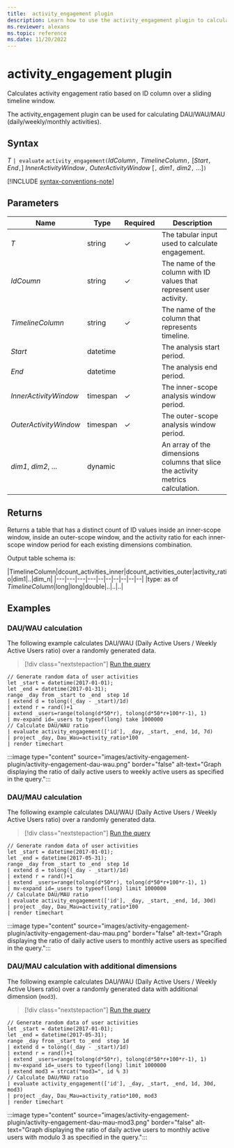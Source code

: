```yaml
---
title:  activity_engagement plugin
description: Learn how to use the activity_engagement plugin to calculate activity engagement ratios.
ms.reviewer: alexans
ms.topic: reference
ms.date: 11/20/2022
---
```

# activity_engagement plugin

Calculates activity engagement ratio based on ID column over a sliding timeline window.

The activity_engagement plugin can be used for calculating DAU/WAU/MAU (daily/weekly/monthly activities).

## Syntax

*T* `| evaluate` `activity_engagement(`*IdColumn*`,` *TimelineColumn*`,` [*Start*`,` *End*`,`] *InnerActivityWindow*`,` *OuterActivityWindow* [`,` *dim1*`,` *dim2*`,` ...]`)`

[!INCLUDE [syntax-conventions-note](../../includes/syntax-conventions-note.md)]

## Parameters

| Name | Type | Required | Description |
|--|--|--|--|
| *T* | string | &check; | The tabular input used to calculate engagement. |
| *IdCoumn* | string | &check; | The name of the column with ID values that represent user activity. |
| *TimelineColumn* | string | &check; | The name of the column that represents timeline. |
| *Start* | datetime |  | The analysis start period. |
| *End* | datetime |  | The analysis end period. |
| *InnerActivityWindow* | timespan | &check; | The inner-scope analysis window period. |
| *OuterActivityWindow* | timespan | &check; | The outer-scope analysis window period. |
| *dim1*, *dim2*, ... | dynamic |  | An array of the dimensions columns that slice the activity metrics calculation. |

## Returns

Returns a table that has a distinct count of ID values inside an inner-scope window, inside an outer-scope window, and the activity ratio for each inner-scope window period for each existing dimensions combination.

Output table schema is:

|TimelineColumn|dcount_activities_inner|dcount_activities_outer|activity_ratio|dim1|..|dim_n|
|---|---|---|---|--|--|--|--|--|--|
|type: as of *TimelineColumn*|long|long|double|..|..|..|

## Examples

### DAU/WAU calculation

The following example calculates DAU/WAU (Daily Active Users / Weekly Active Users ratio) over a randomly generated data.

> [!div class="nextstepaction"]
> <a href="https://dataexplorer.azure.com/clusters/help/databases/Samples?query=H4sIAAAAAAAAA21RQWrDMBC8B/KHvUVKbGy1hByKD6GBviDkUIoR1sZVsS0jr0MCfXxXiigp1NgCrWdmZ3aLAt5wQK8JwevBuB6MJg3uDPOEHnRD9mLJ4rRcdEhQT6Q9QRVQSLZH8VSqXV4qfuVLwuBg/kM8RwR3aRFqo29w9twuKZK782AiHEGZ5eIb8EqhFMTIdW5ohYi8PJFkoYx8AHoGhhBCbtRDuQ5Jpio2FknIrLfl2ssM/tw3quQzV1xXEoJEf8nxOrImWFPdhYJVuo3oziJQJXS2twRMDc9yURTwqrtm7sJMD/tjcdof2RZZFz1ddDeHP2myN07d6hZ7HEi8r6xZfWRxOlkKmcW5sCH+dve4o3df2FCCHfRcn/Rc/QrGXmv2ExN4ZvMiwyaaT9b7AZnMt5byAQAA" target="_blank">Run the query</a>

```kusto
// Generate random data of user activities
let _start = datetime(2017-01-01);
let _end = datetime(2017-01-31);
range _day from _start to _end  step 1d
| extend d = tolong((_day - _start)/1d)
| extend r = rand()+1
| extend _users=range(tolong(d*50*r), tolong(d*50*r+100*r-1), 1) 
| mv-expand id=_users to typeof(long) take 1000000
// Calculate DAU/WAU ratio
| evaluate activity_engagement(['id'], _day, _start, _end, 1d, 7d)
| project _day, Dau_Wau=activity_ratio*100 
| render timechart 
```

:::image type="content" source="images/activity-engagement-plugin/activity-engagement-dau-wau.png" border="false" alt-text="Graph displaying the ratio of daily active users to weekly active users as specified in the query.":::

### DAU/MAU calculation

The following example calculates DAU/WAU (Daily Active Users / Weekly Active Users ratio) over a randomly generated data.

> [!div class="nextstepaction"]
> <a href="https://dataexplorer.azure.com/clusters/help/databases/Samples?query=H4sIAAAAAAAAA2VRwWrDMAy9F/oPutVuExKvlB1GDmWFnXrsaYxgYjXzSOLgKKWFffxk14yOhcRg5b2n96SigDcc0GtC8HowrgejSYM7wzyhB92QvViyOC0XHRLUE2lPUAUUku1RPJXqOS8Vv/IlYXAw/xG7fBsR3KVFqI2+wdlzu6RI7s6DiXAEZZaLb8ArhVIQI9e5oRUi8vJEkoUy8gHoGRhCCLlRD+U6JJmq2FgkIbPelWsvM/hz36iSz1xxXUkIEv0lx+vImmBNdRcKVuk2ojuLQJXQ2d4SMDU8y0VRwKvumrkLMz3sT8Vxf2JbZF30dNHdHP6kyd44datb7HEg8b6yZvWRxelkKWQW58KG+NuW97yjd1/YUMId9Fwf9Vz9KsZmazYUI3im8ybDKppPFvwB0tS5hPMBAAA=" target="_blank">Run the query</a>

```kusto
// Generate random data of user activities
let _start = datetime(2017-01-01);
let _end = datetime(2017-05-31);
range _day from _start to _end  step 1d
| extend d = tolong((_day - _start)/1d)
| extend r = rand()+1
| extend _users=range(tolong(d*50*r), tolong(d*50*r+100*r-1), 1) 
| mv-expand id=_users to typeof(long) limit 1000000
// Calculate DAU/MAU ratio
| evaluate activity_engagement(['id'], _day, _start, _end, 1d, 30d)
| project _day, Dau_Mau=activity_ratio*100 
| render timechart 
```

:::image type="content" source="images/activity-engagement-plugin/activity-engagement-dau-mau.png" border="false" alt-text="Graph displaying the ratio of daily active users to monthly active users as specified in the query.":::

### DAU/MAU calculation with additional dimensions

The following example calculates DAU/WAU (Daily Active Users / Weekly Active Users ratio) over a randomly generated data with additional dimension (`mod3`).

> [!div class="nextstepaction"]
> <a href="https://dataexplorer.azure.com/clusters/help/databases/Samples?query=H4sIAAAAAAAAA2VRwWrDMAy9D/oPojBqtwmJF8oOI4eywk499jRGMLGaeSRxcJTSwj5+shtGx0JisPL03tNTlsEb9ug1IXjdG9eB0aTBnWAa0YOuyZ4tWRwXDy0SVCNpT1AGFJLtUDzl6jnNFb/yZcZgb/4jtmkREazSIFRGX+HkWW5mJHfrg5FwAGUWD9+AFwqlQEaudX0jROxL5yaZKSPvgJ6BYQghN+quXIVJxjIKi5nIrLf52ssE/tw3KuczVVxXEgJFd07xMjAnWFPeiIJVug7oTiK0SmhtZwm4NTx3up0zBTsaydeaxDJcy2XCRPAIBfvOMnjVbT21Ifz97pgddkf2T9ZFkrNup/BnXsGV42l0gx32JN5X1qw+khhjMqeRxADZOX9FzkcQjPEM3n1hTTN6r6fqoKfylzdKrtn/rSXO7ZmK1x/2V38y+Q8r5V3jKAIAAA==" target="_blank">Run the query</a>

```kusto
// Generate random data of user activities
let _start = datetime(2017-01-01);
let _end = datetime(2017-05-31);
range _day from _start to _end  step 1d
| extend d = tolong((_day - _start)/1d)
| extend r = rand()+1
| extend _users=range(tolong(d*50*r), tolong(d*50*r+100*r-1), 1) 
| mv-expand id=_users to typeof(long) limit 1000000
| extend mod3 = strcat("mod3=", id % 3)
// Calculate DAU/MAU ratio
| evaluate activity_engagement(['id'], _day, _start, _end, 1d, 30d, mod3)
| project _day, Dau_Mau=activity_ratio*100, mod3 
| render timechart 
```

:::image type="content" source="images/activity-engagement-plugin/activity-engagement-dau-mau-mod3.png" border="false" alt-text="Graph displaying the ratio of daily active users to monthly active users with modulo 3 as specified in the query.":::
